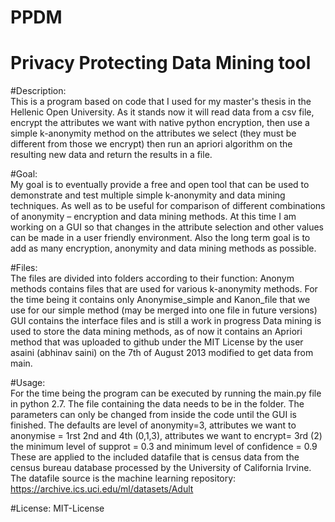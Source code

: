﻿# PPDM
# Privacy Protecting Data Mining tool

#Description: 	
This is a program based on code that I used for my master's thesis in the Hellenic Open University.
As it stands now it will read data from a csv file, encrypt the attributes we want with native python encryption,
then use a simple k-anonymity method on the attributes we select (they must be different from those we encrypt)
then run an apriori algorithm on the resulting new data and return the results in a file.
		
#Goal:		
My goal is to eventually provide a free and open tool that can be used to demonstrate and test multiple simple k-anonymity and data mining techniques. 
As well as to be useful for comparison of different combinations of anonymity – encryption and data mining methods.
At this time I am working on a GUI so that changes in the attribute selection and other values can be made in a user friendly environment.
Also the long term goal is to add as many encryption, anonymity and data mining methods as possible.

#Files: 		
The files are divided into folders according to their function: Anonym methods contains files that are used for various k-anonymity methods.
For the time being it contains only Anonymise_simple and Kanon_file that we use for our simple method (may be merged into one file in future versions)
GUI contains the interface files and is still a work in progress
Data mining is used to store the data mining methods, as of now it contains an Apriori method that was uploaded to github under the MIT License
by the user asaini (abhinav saini) on the 7th of August 2013 modified to get data from main.

#Usage:		
For the time being the program can be executed by running the main.py file in python 2.7.
The file containing the data needs to be in the folder.
The parameters can only be changed from inside the code until the GUI is finished. 
The defaults are level of anonymity=3, attributes we want to anonymise = 1rst 2nd and 4th (0,1,3), attributes we want to encrypt= 3rd (2)
the minimum level of supprot = 0.3 and minimum level of confidence = 0.9 
These are applied to the included datafile that is census data from the census bureau database processed by the University of California Irvine.
The datafile source is the machine learning repository: https://archive.ics.uci.edu/ml/datasets/Adult	
	
#License:
MIT-License

